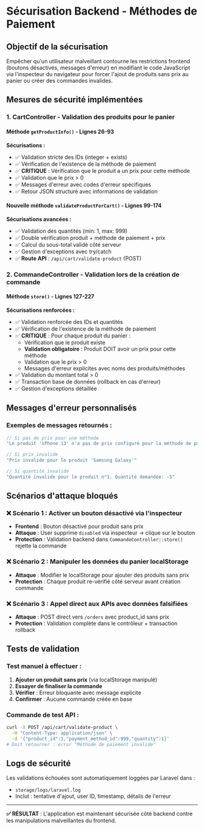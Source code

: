 # Sécurisation Backend - Méthodes de Paiement

## Objectif de la sécurisation

Empêcher qu'un utilisateur malveillant contourne les restrictions frontend (boutons désactivés, messages d'erreur) en modifiant le code JavaScript via l'inspecteur du navigateur pour forcer l'ajout de produits sans prix au panier ou créer des commandes invalides.

## Mesures de sécurité implémentées

### 1. **CartController** - Validation des produits pour le panier

#### Méthode `getProductInfo()` - Lignes 26-93
**Sécurisations :**
- ✅ Validation stricte des IDs (integer + exists)
- ✅ Vérification de l'existence de la méthode de paiement
- ✅ **CRITIQUE** : Vérification que le produit a un prix pour cette méthode
- ✅ Validation que le prix > 0
- ✅ Messages d'erreur avec codes d'erreur spécifiques
- ✅ Retour JSON structuré avec informations de validation

#### Nouvelle méthode `validateProductForCart()` - Lignes 99-174
**Sécurisations avancées :**
- ✅ Validation des quantités (min: 1, max: 999)
- ✅ Double vérification produit + méthode de paiement + prix
- ✅ Calcul du sous-total validé côté serveur
- ✅ Gestion d'exceptions avec try/catch
- ✅ **Route API** : `/api/cart/validate-product` (POST)

### 2. **CommandeController** - Validation lors de la création de commande

#### Méthode `store()` - Lignes 127-227
**Sécurisations renforcées :**
- ✅ Validation renforcée des IDs et quantités
- ✅ Vérification de l'existence de la méthode de paiement
- ✅ **CRITIQUE** : Pour chaque produit du panier :
  - Vérification que le produit existe
  - **Validation obligatoire** : Produit DOIT avoir un prix pour cette méthode
  - Validation que le prix > 0
  - Messages d'erreur explicites avec noms des produits/méthodes
- ✅ Validation du montant total > 0
- ✅ Transaction base de données (rollback en cas d'erreur)
- ✅ Gestion d'exceptions détaillée

## Messages d'erreur personnalisés

### Exemples de messages retournés :
```php
// Si pas de prix pour une méthode
"Le produit 'iPhone 13' n'a pas de prix configuré pour la méthode de paiement 'D17'. Veuillez choisir une autre méthode de paiement."

// Si prix invalide
"Prix invalide pour le produit 'Samsung Galaxy'"

// Si quantité invalide
"Quantité invalide pour le produit n°1. Quantité demandée: -5"
```

## Scénarios d'attaque bloqués

### ❌ **Scénario 1** : Activer un bouton désactivé via l'inspecteur
- **Frontend** : Bouton désactivé pour produit sans prix
- **Attaque** : User supprime `disabled` via inspecteur → clique sur le bouton
- **Protection** : Validation backend dans `CommandeController::store()` rejette la commande

### ❌ **Scénario 2** : Manipuler les données du panier localStorage
- **Attaque** : Modifier le localStorage pour ajouter des produits sans prix
- **Protection** : Chaque produit re-vérifié côté serveur avant création commande

### ❌ **Scénario 3** : Appel direct aux APIs avec données falsifiées
- **Attaque** : POST direct vers `/orders` avec product_id sans prix
- **Protection** : Validation complète dans le contrôleur + transaction rollback

## Tests de validation

### Test manuel à effectuer :
1. **Ajouter un produit sans prix** (via localStorage manipulé)
2. **Essayer de finaliser la commande**
3. **Vérifier** : Erreur bloquante avec message explicite
4. **Confirmer** : Aucune commande créée en base

### Commande de test API :
```bash
curl -X POST /api/cart/validate-product \
  -H "Content-Type: application/json" \
  -d '{"product_id":1,"payment_method_id":999,"quantity":1}'
# Doit retourner : error "Méthode de paiement invalide"
```

## Logs de sécurité

Les validations échouées sont automatiquement loggées par Laravel dans :
- `storage/logs/laravel.log`
- Inclut : tentative d'ajout, user ID, timestamp, détails de l'erreur

---

**✅ RÉSULTAT** : L'application est maintenant sécurisée côté backend contre les manipulations malveillantes du frontend.